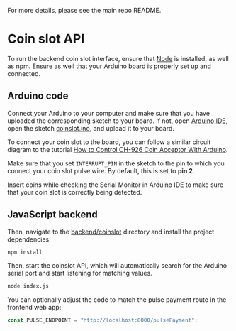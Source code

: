 For more details, please see the main repo README.

# Coin slot API
To run the backend coin slot interface, ensure that [Node](https://nodejs.org/en)
is installed, as well as npm. Ensure as well that your Arduino board is
properly set up and connected.

## Arduino code

Connect your Arduino to your computer and make sure that you have
uploaded the corresponding sketch to your board. If not, open
[Arduino IDE](https://www.arduino.cc/en/software/), open the sketch
[coinslot.ino](backend/coinslot/coinslot.ino), and upload it to your
board.

To connect your coin slot to the board, you can follow a similar circuit
diagram to the tutorial
[How to Control CH-926 Coin Acceptor With Arduino](https://www.instructables.com/How-to-Control-CH-926-Coin-Acceptor-With-Arduino/).

Make sure that you set `INTERRUPT_PIN` in the sketch to the pin to which
you connect your coin slot pulse wire. By default, this is set to
**pin 2**.

Insert coins while checking the Serial Monitor in Arduino IDE to make
sure that your coin slot is correctly being detected.

## JavaScript backend

Then, navigate to the [backend/coinslot](backend/coinslot/) directory
and install the project dependencies:
```bash
npm install
```

Then, start the coinslot API, which will automatically search for the
Arduino serial port and start listening for matching values.
```bash
node index.js
```

You can optionally adjust the code to match the pulse payment route in
the frontend web app:
```js
const PULSE_ENDPOINT = "http://localhost:8000/pulsePayment";
```